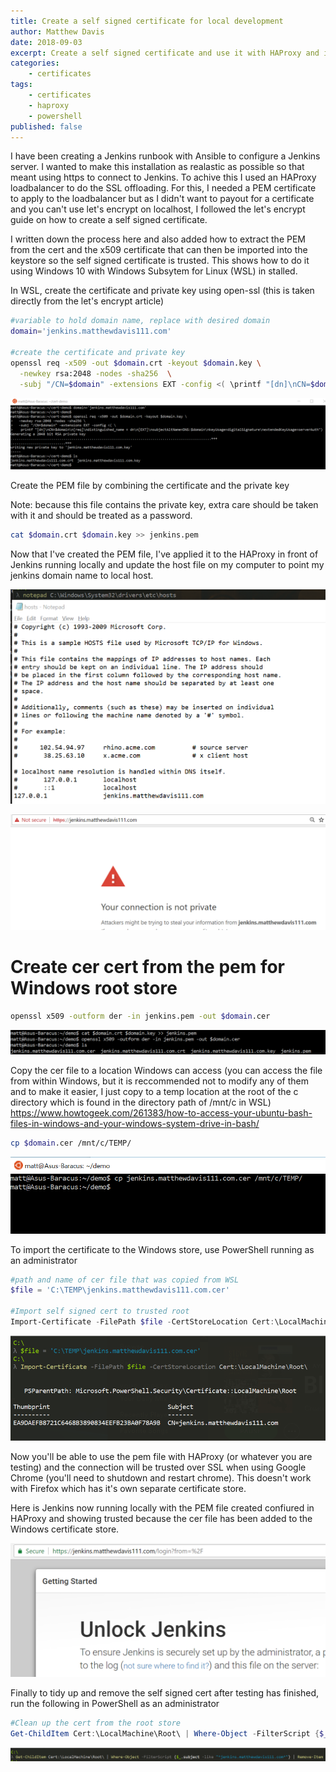 ```yaml
---
title: Create a self signed certificate for local development
author: Matthew Davis
date: 2018-09-03
excerpt: Create a self signed certificate and use it with HAProxy and in the Windows store for local development with HTTPS sites
categories: 
    - certificates
tags:
    - certificates
    - haproxy
    - powershell
published: false
---
```


I have been creating a Jenkins runbook with Ansible to configure a Jenkins server. I wanted to make this installation as realastic as possible so that meant using https to connect to Jenkins. To achive this I used an HAProxy loadbalancer to do the SSL offloading. For this, I needed a PEM certificate to apply to the loadbalancer but as I didn't want to payout for a certificate and you can't use let's encrypt on localhost, I followed the let's encrypt guide on how to create a self signed certificate.

I written down the process here and also added how to extract the PEM from the cert and the x509 certificate that can then be imported into the keystore so the self signed certificate is trusted.
This shows how to do it using Windows 10 with Windows Subsytem for Linux (WSL) in stalled.

In WSL, create the certificate and private key using open-ssl (this is taken directly from the let's encrypt article)
```bash
#variable to hold domain name, replace with desired domain
domain='jenkins.matthewdavis111.com' 

#create the certificate and private key
openssl req -x509 -out $domain.crt -keyout $domain.key \
  -newkey rsa:2048 -nodes -sha256  \
  -subj "/CN=$domain" -extensions EXT -config <( \printf "[dn]\nCN=$domain\n[req]\ndistinguished_name = dn\n[EXT]\nsubjectAltName=DNS:$domain\nkeyUsage=digitalSignature\nextendedKeyUsage=serverAuth")
```

![Creating the certificate and private key using Windows Subsystem for Linux](/images/self-signed-cert/create-cert.png)

Create the PEM file by combining the certificate and the private key

Note: because this file contains the private key, extra care should be taken with it and should be treated as a password.

```bash
cat $domain.crt $domain.key >> jenkins.pem
```

Now that I've created the PEM file, I've applied it to the HAProxy in front of Jenkins running locally and update the host file on my computer to point my jenkins domain name to local host.

![Update hosts file](/images/self-signed-cert/update-host-file.png)

![Jenkins running locally with SSL cert but not trusted](/images/self-signed-cert/https-not-trusted.png)

# Create cer cert from the pem for Windows root store
```bash
openssl x509 -outform der -in jenkins.pem -out $domain.cer
```

![Create PEM and CER files](/images/self-signed-cert/create-pem-cer.png)

Copy the cer file to a location Windows can access (you can access the file from within Windows, but it is reccommended not to modify any of them and to make it easier, I just copy to a temp location at the root of the c directory which is found in the directory path of /mnt/c in WSL) https://www.howtogeek.com/261383/how-to-access-your-ubuntu-bash-files-in-windows-and-your-windows-system-drive-in-bash/

```bash
cp $domain.cer /mnt/c/TEMP/
```

![Create CER file](/images/self-signed-cert/copy-cer.png)

To import the certificate to the Windows store, use PowerShell running as an administrator

```powershell
#path and name of cer file that was copied from WSL
$file = 'C:\TEMP\jenkins.matthewdavis111.com.cer'

#Import self signed cert to trusted root
Import-Certificate -FilePath $file -CertStoreLocation Cert:\LocalMachine\Root\
```

![Import certificate to Windows store](/images/self-signed-cert/import-certificate.png)

Now you'll be able to use the pem file with HAProxy (or whatever you are testing) and the connection will be trusted over SSL when using Google Chrome (you'll need to shutdown and restart chrome). This doesn't work with Firefox which has it's own separate certificate store.

Here is Jenkins now running locally with the PEM file created confiured in HAProxy and showing trusted because the cer file has been added to the Windows certificate store.

![Jenkins running locally with a trusted certificate](/images/self-signed-cert/https-secure.png)

Finally to tidy up and remove the self signed cert after testing has finished, run the following in PowerShell as an administrator

```powershell
#Clean up the cert from the root store
Get-ChildItem Cert:\LocalMachine\Root\ | Where-Object -FilterScript {$_.subject -like "*jenkins.matthewdavis111.com*"} | Remove-Item
```

![Remove certificate with PowerShell](/images/self-signed-cert/remove-cert.png)
